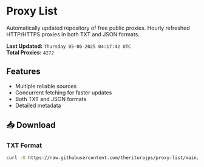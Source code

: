 # Proxy List

Automatically updated repository of free public proxies. Hourly refreshed HTTP/HTTPS proxies in both TXT and JSON formats.

**Last Updated:** `Thursday 05-06-2025 04:17:42 UTC`  
**Total Proxies:** `4272`

## Features
- Multiple reliable sources
- Concurrent fetching for faster updates
- Both TXT and JSON formats
- Detailed metadata

## 📥 Download

### TXT Format
```bash
curl -O https://raw.githubusercontent.com/theriturajps/proxy-list/main/proxies.txt